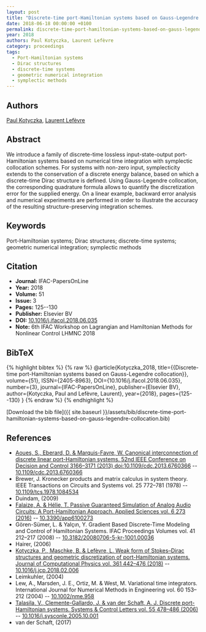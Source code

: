 ```yaml
---
layout: post
title: "Discrete-time port-Hamiltonian systems based on Gauss-Legendre collocation"
date: 2018-06-18 00:00:00 +0100
permalink: discrete-time-port-hamiltonian-systems-based-on-gauss-legendre-collocation
year: 2018
authors: Paul Kotyczka, Laurent Lefèvre
category: proceedings
tags:
  - Port-Hamiltonian systems
  - Dirac structures
  - discrete-time systems
  - geometric numerical integration
  - symplectic methods
---
```

 
## Authors
[Paul Kotyczka](authors/paul-kotyczka), [Laurent Lefèvre](authors/laurent-lefevre)
 
## Abstract
We introduce a family of discrete-time lossless input-state-output port-Hamiltonian systems based on numerical time integration with symplectic collocation schemes. For systems with non-zero input, symplecticity extends to the conservation of a discrete energy balance, based on which a discrete-time Dirac structure is defined. Using Gauss-Legendre collocation, the corresponding quadrature formula allows to quantify the discretization error for the supplied energy. On a linear example, backward error analysis and numerical experiments are performed in order to illustrate the accuracy of the resulting structure-preserving integration schemes.
 
## Keywords
Port-Hamiltonian systems; Dirac structures; discrete-time systems; geometric numerical integration; symplectic methods
 
## Citation
- **Journal:** IFAC-PapersOnLine
- **Year:** 2018
- **Volume:** 51
- **Issue:** 3
- **Pages:** 125--130
- **Publisher:** Elsevier BV
- **DOI:** [10.1016/j.ifacol.2018.06.035](https://doi.org/10.1016/j.ifacol.2018.06.035)
- **Note:** 6th IFAC Workshop on Lagrangian and Hamiltonian Methods for Nonlinear Control LHMNC 2018
 
## BibTeX
{% highlight bibtex %}
{% raw %}
@article{Kotyczka_2018,
  title={{Discrete-time port-Hamiltonian systems based on Gauss-Legendre collocation}},
  volume={51},
  ISSN={2405-8963},
  DOI={10.1016/j.ifacol.2018.06.035},
  number={3},
  journal={IFAC-PapersOnLine},
  publisher={Elsevier BV},
  author={Kotyczka, Paul and Lefèvre, Laurent},
  year={2018},
  pages={125--130}
}
{% endraw %}
{% endhighlight %}
 
[Download the bib file]({{ site.baseurl }}/assets/bib/discrete-time-port-hamiltonian-systems-based-on-gauss-legendre-collocation.bib)
 
## References
- [Aoues, S., Eberard, D. & Marquis-Favre, W. Canonical interconnection of discrete linear port-Hamiltonian systems. 52nd IEEE Conference on Decision and Control 3166–3171 (2013) doi:10.1109/cdc.2013.6760366](canonical-interconnection-of-discrete-linear-port-hamiltonian-systems) -- [10.1109/cdc.2013.6760366](https://doi.org/10.1109/cdc.2013.6760366)
- Brewer, J. Kronecker products and matrix calculus in system theory. IEEE Transactions on Circuits and Systems vol. 25 772–781 (1978) -- [10.1109/tcs.1978.1084534](https://doi.org/10.1109/tcs.1978.1084534)
- Duindam, (2009)
- [Falaize, A. & Hélie, T. Passive Guaranteed Simulation of Analog Audio Circuits: A Port-Hamiltonian Approach. Applied Sciences vol. 6 273 (2016)](passive-guaranteed-simulation-of-analog-audio-circuits-a-port-hamiltonian-approach) -- [10.3390/app6100273](https://doi.org/10.3390/app6100273)
- Gören-Sümer, L. & Yalçιn, Y. Gradient Based Discrete-Time Modeling and Control of Hamiltonian Systems. IFAC Proceedings Volumes vol. 41 212–217 (2008) -- [10.3182/20080706-5-kr-1001.00036](https://doi.org/10.3182/20080706-5-kr-1001.00036)
- Hairer, (2006)
- [Kotyczka, P., Maschke, B. & Lefèvre, L. Weak form of Stokes–Dirac structures and geometric discretization of port-Hamiltonian systems. Journal of Computational Physics vol. 361 442–476 (2018)](weak-form-of-stokes-dirac-structures-and-geometric-discretization-of-port-hamiltonian-systems) -- [10.1016/j.jcp.2018.02.006](https://doi.org/10.1016/j.jcp.2018.02.006)
- Leimkuhler, (2004)
- Lew, A., Marsden, J. E., Ortiz, M. & West, M. Variational time integrators. International Journal for Numerical Methods in Engineering vol. 60 153–212 (2004) -- [10.1002/nme.958](https://doi.org/10.1002/nme.958)
- [Talasila, V., Clemente-Gallardo, J. & van der Schaft, A. J. Discrete port-Hamiltonian systems. Systems &amp; Control Letters vol. 55 478–486 (2006)](discrete-port-hamiltonian-systems) -- [10.1016/j.sysconle.2005.10.001](https://doi.org/10.1016/j.sysconle.2005.10.001)
- van der Schaft, (2017)

